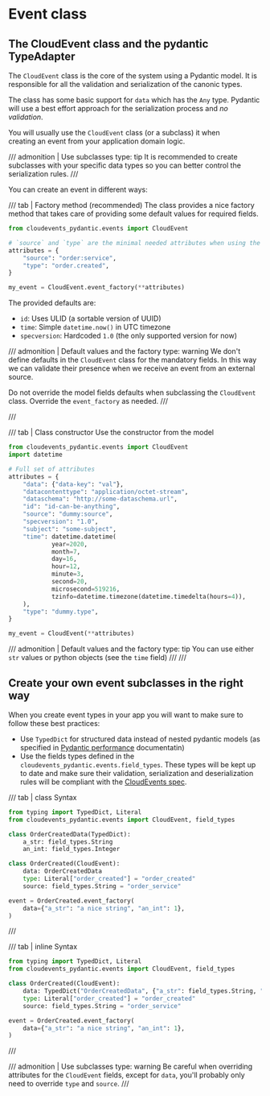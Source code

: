 # Event class

## The CloudEvent class and the pydantic TypeAdapter

The `CloudEvent` class is the core of the system using a Pydantic model.
It is responsible for all the validation and serialization of the canonic
types.

The class has some basic support for `data` which has the `Any` type.
Pydantic will use a best effort approach for the serialization process
and _no validation_.

You will usually use the `CloudEvent` class (or a subclass) it when\
creating an event from your application domain logic.

/// admonition | Use subclasses
    type: tip
It is recommended to create subclasses with your specific data types
so you can better control the serialization rules.
///

You can create an event in different ways:

/// tab | Factory method (recommended)
The class provides a nice factory method that takes care of providing
some default values for required fields.

```python
from cloudevents_pydantic.events import CloudEvent

# `source` and `type` are the minimal needed attributes when using the factory
attributes = {
    "source": "order:service",
    "type": "order.created",
}

my_event = CloudEvent.event_factory(**attributes)
```

The provided defaults are:

* `id`: Uses ULID (a sortable version of UUID)
* `time`: Simple `datetime.now()` in UTC timezone
* `specversion`: Hardcoded `1.0` (the only supported version for now)

/// admonition | Default values and the factory
    type: warning
We don't define defaults in the `CloudEvent` class for the mandatory fields.
In this way we can validate their presence when we receive an event from an
external source.

Do not override the model fields defaults when subclassing the `CloudEvent` class.
Override the `event_factory` as needed.
///

///

/// tab | Class constructor
Use the constructor from the model

```python
from cloudevents_pydantic.events import CloudEvent
import datetime

# Full set of attributes
attributes = {
    "data": {"data-key": "val"},
    "datacontenttype": "application/octet-stream",
    "dataschema": "http://some-dataschema.url",
    "id": "id-can-be-anything",
    "source": "dummy:source",
    "specversion": "1.0",
    "subject": "some-subject",
    "time": datetime.datetime(
            year=2020,
            month=7,
            day=16,
            hour=12,
            minute=3,
            second=20,
            microsecond=519216,
            tzinfo=datetime.timezone(datetime.timedelta(hours=4)),
    ),
    "type": "dummy.type",
}

my_event = CloudEvent(**attributes)
```

/// admonition | Default values and the factory
    type: tip
You can use either `str` values or python objects (see the `time` field)
///
///

## Create your own event subclasses in the right way

When you create event types in your app you will want to make sure to follow these best practices:

* Use `TypedDict` for structured data instead of nested pydantic models (as specified in
  [Pydantic performance](https://docs.pydantic.dev/latest/concepts/performance/#use-typeddict-over-nested-models)
  documentatin)
* Use the fields types defined in the `cloudevents_pydantic.events.field_types`. These types will
  be kept up to date and make sure their validation, serialization and deserialization rules
  will be compliant with the [CloudEvents spec](https://github.com/cloudevents/spec/tree/main).

/// tab | class Syntax
```python
from typing import TypedDict, Literal
from cloudevents_pydantic.events import CloudEvent, field_types

class OrderCreatedData(TypedDict):
    a_str: field_types.String
    an_int: field_types.Integer

class OrderCreated(CloudEvent):
    data: OrderCreatedData
    type: Literal["order_created"] = "order_created"
    source: field_types.String = "order_service"

event = OrderCreated.event_factory(
    data={"a_str": "a nice string", "an_int": 1},
)
```
///

/// tab | inline Syntax
```python
from typing import TypedDict, Literal
from cloudevents_pydantic.events import CloudEvent, field_types

class OrderCreated(CloudEvent):
    data: TypedDict("OrderCreatedData", {"a_str": field_types.String, "an_int": field_types.Integer})
    type: Literal["order_created"] = "order_created"
    source: field_types.String = "order_service"

event = OrderCreated.event_factory(
    data={"a_str": "a nice string", "an_int": 1},
)
```
///

/// admonition | Use subclasses
    type: warning
Be careful when overriding attributes for the `CloudEvent` fields, except for `data`,
you'll probably only need to override `type` and `source`.
///
